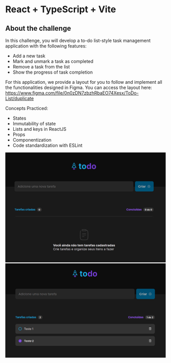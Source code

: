 # React + TypeScript + Vite

## About the challenge

In this challenge, you will develop a to-do list-style task management application with the following features:

- Add a new task
- Mark and unmark a task as completed
- Remove a task from the list
- Show the progress of task completion

For this application, we provide a layout for you to follow and implement all the functionalities designed in Figma. You can access the layout here: 
https://www.figma.com/file/0n0zDN7zbzhRbaEO74Xesx/ToDo-List/duplicate

Concepts Practiced:

- States
- Immutability of state
- Lists and keys in ReactJS
- Props
- Componentization
- Code standardization with ESLint

<p float="left">
 <img src="https://github.com/Mauregina/ignite-todo-list/blob/master/public/prototipo1.png" width="800" />
 <img src="https://github.com/Mauregina/ignite-todo-list/blob/master/public/prototipo2.png" width="800" />
</p>
